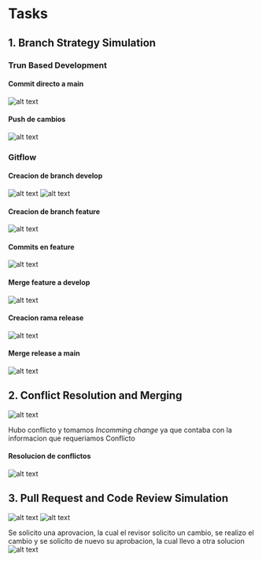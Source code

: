 # Tasks

## 1. Branch Strategy Simulation

### Trun Based Development

#### Commit directo a main

![alt text](trunk/commit.png)

#### Push de cambios

![alt text](trunk/push.png)

### Gitflow

#### Creacion de branch develop

![alt text](gitflow/develop.png)
![alt text](gitflow/branches.png)

#### Creacion de branch feature

![alt text](gitflow/feature.png)

#### Commits en feature

![alt text](gitflow/commit.png)

#### Merge feature a develop

![alt text](gitflow/merge.png)

#### Creacion rama release

![alt text](gitflow/release.png)

#### Merge release a main

![alt text](gitflow/mergemain.png)

## 2. Conflict Resolution and Merging

![alt text](conflicto.png)

Hubo conflicto y tomamos _Incomming change_ ya que contaba con la informacion que requeriamos
Conflicto

#### Resolucion de conflictos

![alt text](resolucion.png)

## 3. Pull Request and Code Review Simulation

![alt text](pullrequest.png)
![alt text](pr.png)

Se solicito una aprovacion, la cual el revisor solicito un cambio, se realizo el cambio y se solicito de nuevo su aprobacion, la cual llevo a otra solucion
![alt text](approve.png)

